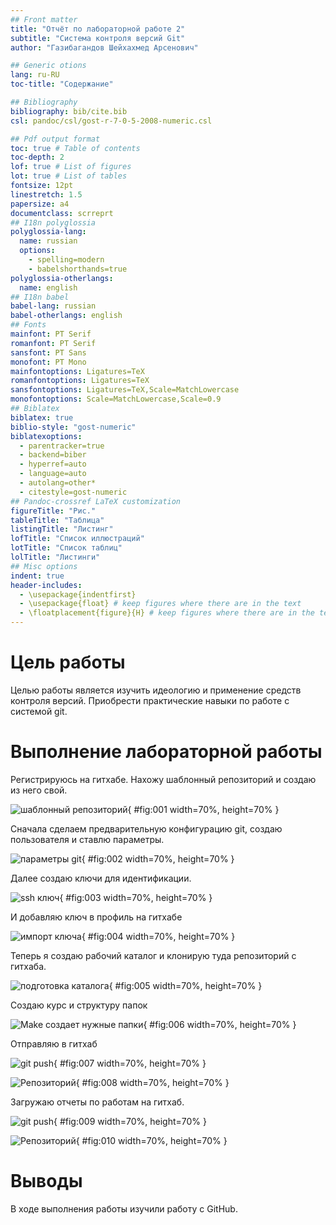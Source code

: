 ```yaml
---
## Front matter
title: "Отчёт по лабораторной работе 2"
subtitle: "Система контроля версий Git"
author: "Газибагандов Шейхахмед Арсенович"

## Generic otions
lang: ru-RU
toc-title: "Содержание"

## Bibliography
bibliography: bib/cite.bib
csl: pandoc/csl/gost-r-7-0-5-2008-numeric.csl

## Pdf output format
toc: true # Table of contents
toc-depth: 2
lof: true # List of figures
lot: true # List of tables
fontsize: 12pt
linestretch: 1.5
papersize: a4
documentclass: scrreprt
## I18n polyglossia
polyglossia-lang:
  name: russian
  options:
	- spelling=modern
	- babelshorthands=true
polyglossia-otherlangs:
  name: english
## I18n babel
babel-lang: russian
babel-otherlangs: english
## Fonts
mainfont: PT Serif
romanfont: PT Serif
sansfont: PT Sans
monofont: PT Mono
mainfontoptions: Ligatures=TeX
romanfontoptions: Ligatures=TeX
sansfontoptions: Ligatures=TeX,Scale=MatchLowercase
monofontoptions: Scale=MatchLowercase,Scale=0.9
## Biblatex
biblatex: true
biblio-style: "gost-numeric"
biblatexoptions:
  - parentracker=true
  - backend=biber
  - hyperref=auto
  - language=auto
  - autolang=other*
  - citestyle=gost-numeric
## Pandoc-crossref LaTeX customization
figureTitle: "Рис."
tableTitle: "Таблица"
listingTitle: "Листинг"
lofTitle: "Список иллюстраций"
lotTitle: "Список таблиц"
lolTitle: "Листинги"
## Misc options
indent: true
header-includes:
  - \usepackage{indentfirst}
  - \usepackage{float} # keep figures where there are in the text
  - \floatplacement{figure}{H} # keep figures where there are in the text
---
```


# Цель работы

Целью работы является изучить идеологию и применение средств контроля версий. Приобрести практические навыки по работе с системой git.

# Выполнение лабораторной работы

Регистрируюсь на гитхабе.
Нахожу шаблонный репозиторий и создаю из него свой.

![шаблонный репозиторий](image/01.png){ #fig:001 width=70%, height=70% }

Сначала сделаем предварительную конфигурацию git, создаю пользователя и ставлю параметры.

![параметры git](image/02.png){ #fig:002 width=70%, height=70% }

Далее создаю ключи для идентификации.

![ssh ключ](image/03.png){ #fig:003 width=70%, height=70% }

И добавляю ключ в профиль на гитхабе

![импорт ключа](image/04.png){ #fig:004 width=70%, height=70% }

Теперь я создаю рабочий каталог и клонирую туда репозиторий с гитхаба.

![подготовка каталога](image/05.png){ #fig:005 width=70%, height=70% }

Создаю курс и структуру папок

![Make создает нужные папки](image/06.png){ #fig:006 width=70%, height=70% }

Отправляю в гитхаб

![git push](image/07.png){ #fig:007 width=70%, height=70% }

![Репозиторий](image/08.png){ #fig:008 width=70%, height=70% }

Загружаю отчеты по работам на гитхаб. 

![git push](image/09.png){ #fig:009 width=70%, height=70% }

![Репозиторий](image/10.png){ #fig:010 width=70%, height=70% }

# Выводы

В ходе выполнения работы изучили работу с GitHub.